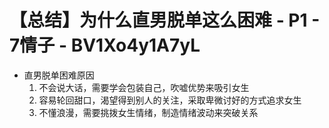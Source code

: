 # 【总结】为什么直男脱单这么困难 - P1 - 7情子 - BV1Xo4y1A7yL

-   直男脱单困难原因
    1.  不会说大话，需要学会包装自己，吹嘘优势来吸引女生
    2.  容易轮回甜口，渴望得到别人的关注，采取卑微讨好的方式追求女生
    3.  不懂浪漫，需要挑拨女生情绪，制造情绪波动来突破关系